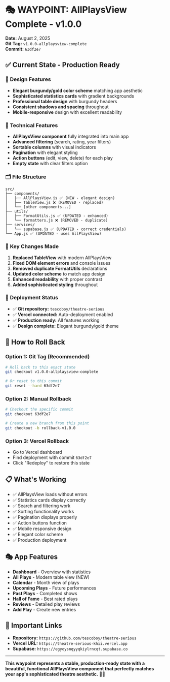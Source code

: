 # 🎭 WAYPOINT: AllPlaysView Complete - v1.0.0

**Date:** August 2, 2025  
**Git Tag:** `v1.0.0-allplaysview-complete`  
**Commit:** `63df2e7`

## ✅ Current State - Production Ready

### 🎨 **Design Features**
- **Elegant burgundy/gold color scheme** matching app aesthetic
- **Sophisticated statistics cards** with gradient backgrounds
- **Professional table design** with burgundy headers
- **Consistent shadows and spacing** throughout
- **Mobile-responsive** design with excellent readability

### 🔧 **Technical Features**
- **AllPlaysView component** fully integrated into main app
- **Advanced filtering** (search, rating, year filters)
- **Sortable columns** with visual indicators
- **Pagination** with elegant styling
- **Action buttons** (edit, view, delete) for each play
- **Empty state** with clear filters option

### 🗂️ **File Structure**
```
src/
├── components/
│   ├── AllPlaysView.js ✅ (NEW - elegant design)
│   ├── TableView.js ❌ (REMOVED - replaced)
│   └── [other components...]
├── utils/
│   ├── FormatUtils.js ✅ (UPDATED - enhanced)
│   └── formatters.js ❌ (REMOVED - duplicate)
├── services/
│   └── supabase.js ✅ (UPDATED - correct credentials)
└── App.js ✅ (UPDATED - uses AllPlaysView)
```

### 🎯 **Key Changes Made**
1. **Replaced TableView** with modern AllPlaysView
2. **Fixed DOM element errors** and console issues
3. **Removed duplicate FormatUtils** declarations
4. **Updated color scheme** to match app design
5. **Enhanced readability** with proper contrast
6. **Added sophisticated styling** throughout

### 🚀 **Deployment Status**
- ✅ **Git repository:** `tescoboy/theatre-serious`
- ✅ **Vercel connected:** Auto-deployment enabled
- ✅ **Production ready:** All features working
- ✅ **Design complete:** Elegant burgundy/gold theme

## 🔄 **How to Roll Back**

### **Option 1: Git Tag (Recommended)**
```bash
# Roll back to this exact state
git checkout v1.0.0-allplaysview-complete

# Or reset to this commit
git reset --hard 63df2e7
```

### **Option 2: Manual Rollback**
```bash
# Checkout the specific commit
git checkout 63df2e7

# Create a new branch from this point
git checkout -b rollback-v1.0.0
```

### **Option 3: Vercel Rollback**
- Go to Vercel dashboard
- Find deployment with commit `63df2e7`
- Click "Redeploy" to restore this state

## 📋 **What's Working**
- ✅ AllPlaysView loads without errors
- ✅ Statistics cards display correctly
- ✅ Search and filtering work
- ✅ Sorting functionality works
- ✅ Pagination displays properly
- ✅ Action buttons function
- ✅ Mobile responsive design
- ✅ Elegant color scheme
- ✅ Production deployment

## 🎭 **App Features**
- **Dashboard** - Overview with statistics
- **All Plays** - Modern table view (NEW)
- **Calendar** - Month view of plays
- **Upcoming Plays** - Future performances
- **Past Plays** - Completed shows
- **Hall of Fame** - Best rated plays
- **Reviews** - Detailed play reviews
- **Add Play** - Create new entries

## 🔗 **Important Links**
- **Repository:** `https://github.com/tescoboy/theatre-serious`
- **Vercel URL:** `https://theatre-serious-khii.vercel.app`
- **Supabase:** `https://egyoysnqyyqkiylrncqt.supabase.co`

---

**This waypoint represents a stable, production-ready state with a beautiful, functional AllPlaysView component that perfectly matches your app's sophisticated theatre aesthetic.** 🎨✨ 